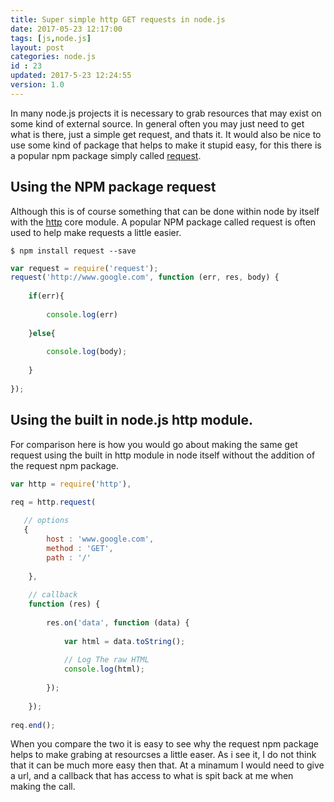 ```yaml
---
title: Super simple http GET requests in node.js
date: 2017-05-23 12:17:00
tags: [js,node.js]
layout: post
categories: node.js
id : 23
updated: 2017-5-23 12:24:55
version: 1.0
---
```


In many node.js projects it is necessary to grab resources that may exist on some kind of external source. In general often you may just need to get what is there, just a simple get request, and thats it. It would also be nice to use some kind of package that helps to make it stupid easy, for this there is a popular npm package simply called [request](https://www.npmjs.com/package/request).

<!-- more -->

## Using the NPM package request

Although this is of course something that can be done within node by itself with the [http](https://nodejs.org/api/http.html) core module. A popular NPM package called request is often used to help make requests a little easier.

```
$ npm install request --save
```

```js
var request = require('request');
request('http://www.google.com', function (err, res, body) {
 
    if(err){
 
        console.log(err)
 
    }else{
 
        console.log(body);
 
    }
 
});
```

## Using the built in node.js http module.

For comparison here is how you would go about making the same get request using the built in http module in node itself without the addition of the request npm package.

```js
var http = require('http'),
 
req = http.request(

   // options
   {
        host : 'www.google.com',
        method : 'GET',
        path : '/'
 
    }, 
 
    // callback
    function (res) {
 
        res.on('data', function (data) {
 
            var html = data.toString();
 
            // Log The raw HTML
            console.log(html);
 
        });
 
    });
 
req.end();
```

When you compare the two it is easy to see why the request npm package helps to make grabing at resourcses a little easer. As i see it, I do not think that it can be much more easy then that. At a minamum I would need to give a url, and a callback that has access to what is spit back at me when making the call.